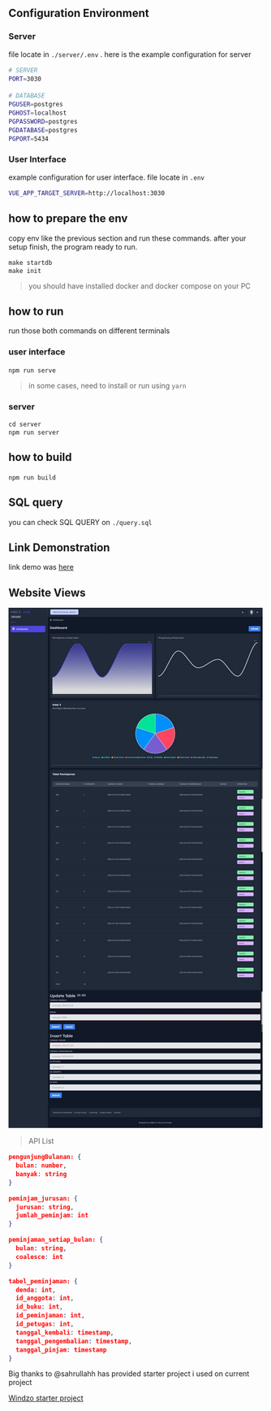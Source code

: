 ## Configuration Environment

### Server

file locate in `./server/.env` . here is the example configuration for server

```bash
# SERVER
PORT=3030

# DATABASE
PGUSER=postgres
PGHOST=localhost
PGPASSWORD=postgres
PGDATABASE=postgres
PGPORT=5434
```

### User Interface

example configuration for user interface. file locate in `.env`

```bash
VUE_APP_TARGET_SERVER=http://localhost:3030
```

## how to prepare the env

copy env like the previous section and run these commands. after your setup finish, the program ready to run.

```
make startdb
make init
```

> you should have installed docker and docker compose on your PC

## how to run

run those both commands on different terminals

### user interface

`npm run serve`

> in some cases, need to install or run using `yarn`

### server

```
cd server
npm run server
```

## how to build

`npm run build`

## SQL query

you can check SQL QUERY on `./query.sql`

## Link Demonstration

link demo was [here](https://drive.google.com/file/d/1NANHuUZMP6TacieMFzAPw7lgQJ3Ez9PX/view?usp=sharing)

## Website Views

![alt](./public/117539.jpg)

> API List

```json
pengunjungBulanan: {
  bulan: number,
  banyak: string
}
```

```json
peminjam_jurusan: {
  jurusan: string,
  jumlah_peminjam: int
}
```

```json
peminjaman_setiap_bulan: {
  bulan: string,
  coalesce: int
}
```

```json
tabel_peminjaman: {
  denda: int,
  id_anggota: int,
  id_buku: int,
  id_peminjaman: int,
  id_petugas: int,
  tanggal_kembali: timestamp,
  tanggal_pengembalian: timestamp,
  tanggal_pinjam: timestamp
}
```

Big thanks to @sahrullahh has provided starter project i used on current project

[Windzo starter project](https://github.com/sahrullahh/windzo)
